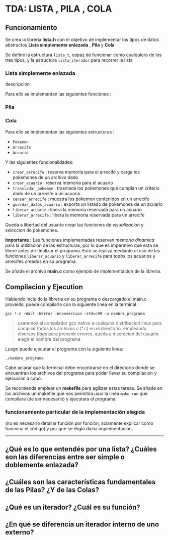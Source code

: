 # TDA: LISTA , PILA , COLA


## Funcionamiento

  Se crea la libreria **lista.h** con el objetivo de implementar los tipos de datos abstractos **Lista simplemente enlazada** , **Pila** y **Cola**
  
  Se define la estructura `lista_t`, capaz de funcionar como cualquiera de los tres tipos, y la estructura `lista_iterador` para recorrer la lista
  
  ### Lista simplemente enlazada
  descripcion
  
  Para ello se implementan las siguientes funciones :
  
  
  ### Pila
  
  ### Cola
  

  Para ello se implementan las siguientes estructuras :
  * `Pokemon`
  * `Arrecife`
  * `Acuario`

  Y las siguientes funcionalidades:
  * `crear_arrecife` : reserva memoria para el arrecife y carga los pokemones de un archivo dado
  * `crear_acuario` : reserva memoria para el acuario
  * `transladar_pokemon` : trasnlada los pokemones que cumplan un criterio dado de un arrecife a un acuario
  * `censar_arrecife` : muestra los pokemon contenidos en un arrecife
  * `guardar_datos_acuario` : exporta un listado de pokemones de un acuario
  * `liberar_acuario` : libera la memoria reservada para un acuario
  * `liberar_arrecife` :  libera la memoria reservada para un arrecife

  Queda a libertad del usuario crear las funciones de *visualizacion* y *seleccion* de pokemones.

  **Importante :** Las funciones implementadas reservan *memoria dinamica* para la utilizacion de las estructuras, por lo que es imperativo que esta se libere antes de finalizar el programa.
  Esto se realiza mediante el uso de las funciones `liberar_acuario` y `liberar_arrecife` para *todos* los acuarios y arrecifes creados en su programa.

  Se añade el archivo **main.c** como ejemplo de implementacion de la libreria.

## Compilacion y Ejecution

  Habiendo incluido la libreria en su programa o descargado el main.c proveido, puede compilarlo con la siguiente linea en la terminal :

  ` gcc *.c -Wall -Werror -Wconversion -std=c99 -o nombre_programa `
  > usaremos el compilador gcc nativo a cualquier distribucion linux para compilar todos los archivos c (\*.c)
    en el directorio, empleando diversos *flags* para prevenir errores,
    queda a discrecion del usuario elegir el nombre del programa

  Luego puede ejecutar el programa con la siguiente linea:

  `./nombre_programa`

  Cabe aclarar que la terminal debe encontrarse en el directorio donde se encuentran los archivos del programa para poder llevar su compilacion y ejecucion a cabo.

  Se recomienda  emplear un **makefile** para agilizar estas tareas.
  Se añade en los archivos un makefile que nos permitira usar la linea `make run` que compilara (de ser necesario) y ejecutara el programa.
  
### funcionamiento particular de la implementación elegida
(no es necesario detallar función por función, solamente explicar como funciona el código) y por qué se eligió dicha implementación. 

---

## ¿Qué es lo que entendés por una lista? ¿Cuáles son las diferencias entre ser simple o doblemente enlazada?
## ¿Cuáles son las características fundamentales de las Pilas? ¿Y de las Colas?
## ¿Qué es un iterador? ¿Cuál es su función?
## ¿En qué se diferencia un iterador interno de uno externo?
